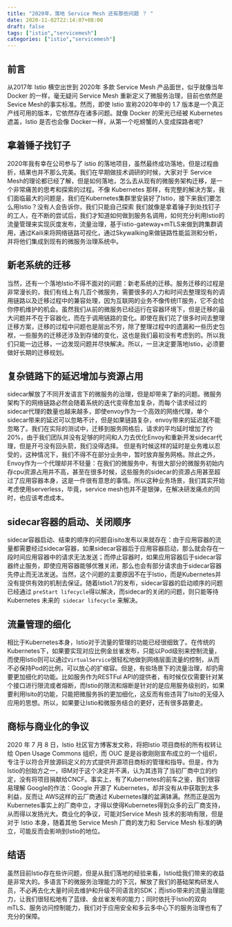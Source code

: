 ```yaml
---
title: "2020年，落地 Service Mesh 还有那些问题 ？ "
date: 2020-11-02T22:14:07+08:00
draft: false
tags: ["istio","servicemesh"]
categories: ["istio","servicemesh"]
---
```

## 前言

从2017年 Istio 横空出世到 2020年 多款 Service Mesh 产品面世，似乎就像当年 Docker 的一样，毫无疑问 Service Mesh 重新定义了微服务治理，目前也依然是 Sevice Mesh的事实标准。然而，即使 Istio 宣称2020年中的 1.7 版本是一个真正产线可用的版本，它依然存在诸多问题。就像 Docker 的荣光已经被 Kubernetes 遮盖，Istio 是否也会像 Docker一样，从第一个吃螃蟹的人变成探路者呢?


## 拿着锤子找钉子
2020年我有幸在公司参与了 istio 的落地项目，虽然最终成功落地，但是过程曲折，结果也并不那么完美。我们在早期做技术调研的时候，大家对于 Service Mesh的理论都已经了解，但是如何落地，怎么去从现有的微服务架构迁移，是一个非常痛苦的思考和探索的过程。不像 Kubernetes 那样，有完整的解决方案，我们面临最大的问题是，我们在Kubernetes集群里安装好了Istio，接下来我们要怎么用Istio？没有人会告诉你，我们只能自己探索 我们就像是拿着锤子到处找钉子的工人，在不断的尝试后，我们才知道如何做到服务名调用，如何充分利用Istio的流量管理来实现灰度发布，流量治理，基于istio-gateway+mTLS来做到跨集群调用，通过Kaili来将网络链路可视化，通过Skywalking来做链路性能监测和分析，并将他们集成到现有的微服务治理系统中。


## 新老系统的迁移
当然，还有一个落地Istio不得不面对的问题：新老系统的迁移。服务迁移的过程是非常漫长的，我们有线上有几百个微服务，需要很多的人力和时间去整理现有的调用链路以及迁移过程中的兼容处理，因为互联网的业务不像传统IT服务，它不会给你停机维护的机会。虽然我们从前的微服务已经运行在容器环境下，但是迁移的最大问题并不在于容器化，而在于调用链路的变化。即使在我们花了很多时间去整理迁移方案，迁移的过程中问题也是层出不穷，除了整理过程中的遗漏和一些历史包袱，一些服务的迁移还涉及到存储的变化，这也是我们最初没有考虑到的。所以我们只能一边迁移，一边发现问题并尽快解决。所以，一旦决定要落地Istio，必须要做好长期的迁移规划。

## 复杂链路下的延迟增加与资源占用
sidecar解放了不同开发语言下的微服务的治理，但是却带来了新的问题。微服务架构下的网络链路必然会随着系统的迭代变得愈加复杂，而每个请求经过的sidecar代理的数量也越来越多，即使envoy作为一个高效的网络代理，单个sidecar带来的延迟可以忽略不计，但是如果链路复杂，envoy带来的延迟就不能忽略了。我们在实际的测试中，迁移到服务网格后，请求的平均延时增加了约20%，由于我们团队并没有足够的时间和人力去优化Envoy和重新开发sidecar代理，但是开弓没有回头箭，我们没得选择。 但是有时候这样的延时是业务难以忍受的，这种情况下，我们不得不在部分业务中，暂时放弃服务网格。除此之外，Envoy作为一个代理却并不轻量：在我们的微服务中，有很大部分的微服务初始内存cpu资源占用并不高，甚至在很多时候，这些服务的sidecar的资源占用甚至超过了应用容器本身，这是一件很有意思的事情。所以这种业务场景，我们其实开始考虑使用serverless，毕竟，service mesh也并不是银弹，在解决研发痛点的同时，也应该考虑成本。

## sidecar容器的启动、关闭顺序
sidecar容器启动、结束的顺序的问题自isito发布以来就存在：由于应用容器的流量都需要经过sidecar容器，如果sidecar容器后于应用容器启动，那么就会存在一段时间应用容器中的请求无法发送；而停止容器时，如果应用容器后于sidecar容器终止服务，即使应用容器能够优雅关闭，那么也会有部分请求由于sidecar容器先停止而无法发送。当然，这个问题的主要原因不在于Istio，而是Kubernetes并没有提供有效的机制去保证。随着Istio1.7的发布，sidecar容器的启动顺序的问题已经通过 `preStart lifecycle`得以解决，而sidecar的关闭的问题，则只能等待 Kubernetes 未来的` sidecar lifecycle` 来解决。

## 流量管理的细化
相比于Kubernetes本身，Istio对于流量的管理的功能已经很细致了。在传统的Kubernetes下，如果要实现对应比例金丝雀发布，只能以Pod级别来控制流量，而使用Istio则可以通过`VirtualService`很轻松地做到网络层面流量的控制，从而不必保持Pod的比例，可以放心的扩缩容。但是，有些场景下的流量治理，却扔需要更加细化的功能。比如服务作为RESTFul API的提供者，有时候仅仅需要针对某个接口进行限流或者熔断，而Istio的限流和熔断是针对的是应用服务级别的，如果要利用Isito的功能，只能把微服务拆的更加细化，这反而有些违背了Isito的无侵入应用的思想。所以，如果要让Istio和微服务结合的更好，还有很多路要走。

## 商标与商业化的争议

2020 年 7 月 8 日，Istio 社区官方博客发文称，将把Istio 项目商标的所有权转让给 Open Usage Commons 组织，而 OUC 是是谷歌刚刚宣布成立的一个组织，专注于以符合开放源码定义的方式提供开源项目商标的管理和指导。但是，作为Istio的创始方之一，IBM对于这个决定并不满，认为其违背了当初厂商中立的约定，没有将项目捐献给CNCF。事实上，有了Kubernetes的前车之鉴，我们很容易理解 Google的作法：Google 开源了 Kubernetes，却并没有从中获取到太多利益，反而让 AWS这样的云厂商通过 Kubernetes赚的盆满钵满。然而正是因为Kubernetes事实上的厂商中立，才得以使得Kubernetes得到众多的云厂商支持，从而得以发扬光大。商业化的争议，可能对Service Mesh 技术的影响有限，但是对于 Istio 本身，随着其他 Service Mesh 厂商的发力和 Service Mesh 标准的确立，可能反而会影响到Istio的地位。


## 结语
虽然目前Istio存在些许问题，但是从我们落地的经验来看，Istio给我们带来的收益是非常大的。多语言下的微服务治理能力的下沉，解放了我们的基础架构研发人员，不必再去化大量时间去维护和升级不同语言的SDK；而istio带来的流量治理能力，让我们很轻松地有了蓝绿、金丝雀发布的能力；同时依托于Istio的双向 mTLS、服务访问控制能力，我们对于应用安全和多云多中心下的服务治理也有了充分的保障。
